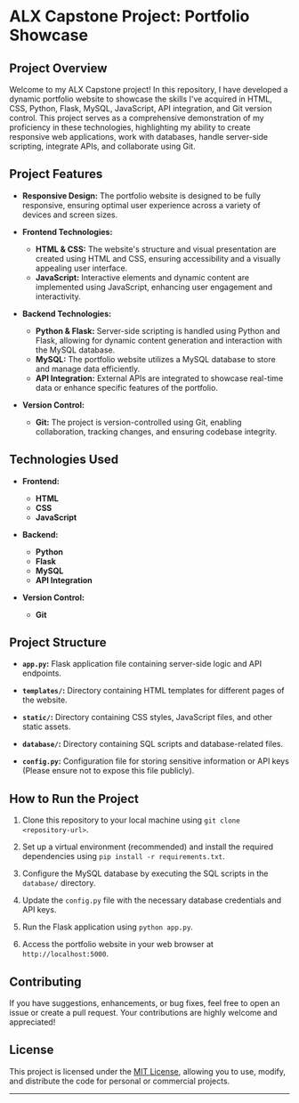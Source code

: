 # ALX Capstone Project: Portfolio Showcase

## Project Overview

Welcome to my ALX Capstone project! In this repository, I have developed a dynamic portfolio website to showcase the skills I've acquired in HTML, CSS, Python, Flask, MySQL, JavaScript, API integration, and Git version control. This project serves as a comprehensive demonstration of my proficiency in these technologies, highlighting my ability to create responsive web applications, work with databases, handle server-side scripting, integrate APIs, and collaborate using Git.

## Project Features

- **Responsive Design:** The portfolio website is designed to be fully responsive, ensuring optimal user experience across a variety of devices and screen sizes.

- **Frontend Technologies:**
  - **HTML & CSS:** The website's structure and visual presentation are created using HTML and CSS, ensuring accessibility and a visually appealing user interface.
  - **JavaScript:** Interactive elements and dynamic content are implemented using JavaScript, enhancing user engagement and interactivity.

- **Backend Technologies:**
  - **Python & Flask:** Server-side scripting is handled using Python and Flask, allowing for dynamic content generation and interaction with the MySQL database.
  - **MySQL:** The portfolio website utilizes a MySQL database to store and manage data efficiently.
  - **API Integration:** External APIs are integrated to showcase real-time data or enhance specific features of the portfolio.

- **Version Control:**
  - **Git:** The project is version-controlled using Git, enabling collaboration, tracking changes, and ensuring codebase integrity.

## Technologies Used

- **Frontend:**
  - **HTML**
  - **CSS**
  - **JavaScript**

- **Backend:**
  - **Python**
  - **Flask**
  - **MySQL**
  - **API Integration**

- **Version Control:**
  - **Git**

## Project Structure

- **`app.py`:** Flask application file containing server-side logic and API endpoints.
  
- **`templates/`:** Directory containing HTML templates for different pages of the website.
  
- **`static/`:** Directory containing CSS styles, JavaScript files, and other static assets.

- **`database/`:** Directory containing SQL scripts and database-related files.

- **`config.py`:** Configuration file for storing sensitive information or API keys (Please ensure not to expose this file publicly).

## How to Run the Project

1. Clone this repository to your local machine using `git clone <repository-url>`.

2. Set up a virtual environment (recommended) and install the required dependencies using `pip install -r requirements.txt`.

3. Configure the MySQL database by executing the SQL scripts in the `database/` directory.

4. Update the `config.py` file with the necessary database credentials and API keys.

5. Run the Flask application using `python app.py`.

6. Access the portfolio website in your web browser at `http://localhost:5000`.

## Contributing

If you have suggestions, enhancements, or bug fixes, feel free to open an issue or create a pull request. Your contributions are highly welcome and appreciated!

## License

This project is licensed under the [MIT License](LICENSE), allowing you to use, modify, and distribute the code for personal or commercial projects.

---
